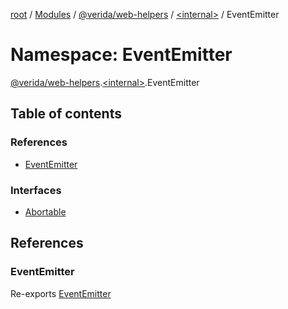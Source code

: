 [root](../README.md) / [Modules](../modules.md) / [@verida/web-helpers](verida_web_helpers.md) / [<internal\>](verida_web_helpers._internal_.md) / EventEmitter

# Namespace: EventEmitter

[@verida/web-helpers](verida_web_helpers.md).[<internal\>](verida_web_helpers._internal_.md).EventEmitter

## Table of contents

### References

- [EventEmitter](verida_web_helpers._internal_.EventEmitter.md#eventemitter)

### Interfaces

- [Abortable](../interfaces/verida_web_helpers._internal_.EventEmitter.Abortable.md)

## References

### EventEmitter

Re-exports [EventEmitter](../classes/verida_web_helpers._internal_.EventEmitter-1.md)
